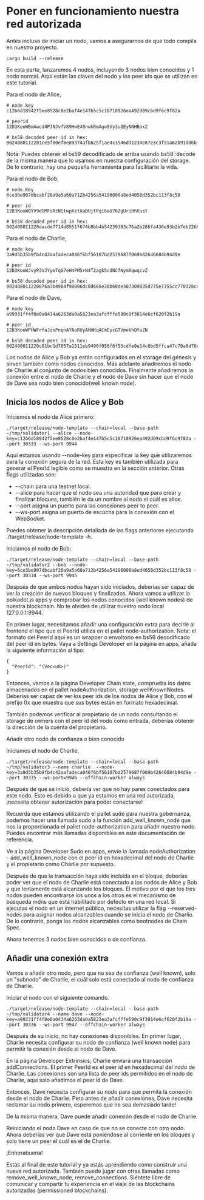# Poner en funcionamiento nuestra red autorizada

Antes incluso de iniciar un nodo, vamos a asegurarnos de que todo compila en nuestro proyecto.

~~~
cargo build --release
~~~

En esta parte, lanzaremos 4 nodos, incluyendo 3 nodos bien conocidos y 1 nodo normal. Aquí están las claves del nodo y los peer ids que se utilizan en este tutorial.

Para el nodo de Alice,

~~~
# node key
c12b6d18942f5ee8528c8e2baf4e147b5c5c18710926ea492d09cbd9f6c9f82a

# peerid
12D3KooWBmAwcd4PJNJvfV89HwE48nwkRmAgo8Vy3uQEyNNHBox2

# bs58 decoded peer id in hex:
0024080112201ce5f00ef6e89374afb625f1ae4c1546d31234e87e3c3f51a62b91dd6bfa57df
~~~

Nota: Puedes obtener el bs59 decodificado de arriba usando bs58::decode de la misma manera que lo usamos en nuestra configuración del storage. De lo contrario, hay una pequeña herramienta para facilitarte la vida.

Para el nodo de Bob,

~~~
# node Key
6ce3be907dbcabf20a9a5a60a712b4256a54196000a8ed4050d352bc113f8c58

# peer id
12D3KooWQYV9dGMFoRzNStwpXztXaBUjtPqi6aU76ZgUriHhKust

# bs58 decoded peer id in hex:
002408011220dacde7714d8551f674b8bb4b54239383c76a2b286fa436e93b2b7eb226bf4de7
~~~

Para el nodo de Charlie,

~~~
# node key
3a9d5b35b9fb4c42aafadeca046f6bf56107bd2579687f069b42646684b94d9e

# peer id
12D3KooWJvyP3VJYymTqG7eH4PM5rN4T2agk5cdNCfNymAqwqcvZ

# bs58 decoded peer id in hex:
002408011220876a7b4984f98006dc8d666e28b60de307309835d775e7755cc770328cdacf2e
~~~

Para el nodo de Dave,

~~~
# node key 
a99331ff4f0e0a0434a6263da0a5823ea3afcfffe590c9f3014e6cf620f2b19a

# peer id
12D3KooWPHWFrfaJzxPnqnAYAoRUyAHHKqACmEycGTVmeVhQYuZN

# bs58 decoded peer id in hex:
002408011220c81bc1d7057a1511eb9496f056f6f53cdfe0e14c8bd5ffca47c70a8d76c1326d
~~~

Los nodos de Alice y Bob ya están configurados en el storage del génesis y sirven también como nodos conocidos. Más adelante añadiremos el nodo de Charlie al conjunto de nodos bien conocidos. Finalmente añadiremos la conexión entre el nodo de Charlie y el nodo de Dave sin hacer que el nodo de Dave sea nodo bien conocido(well known node).

## Inicia los nodos de Alice y Bob

Iniciemos el nodo de Alice primero:

~~~
./target/release/node-template --chain=local --base-path ~/tmp/validator1 --alice --node-key=c12b6d18942f5ee8528c8e2baf4e147b5c5c18710926ea492d09cbd9f6c9f82a --port 30333 --ws-port 9944
~~~

Aquí estamos usando --node-key para especificar la key que utilizaremos para la conexión segura de la red. Esta key es también utilizada para generar el PeerId legible como se muestra en la sección anterior.
Otras flags utilizadas son:

- --chain para una testnet local.
- --alice para hacer que el nodo sea una autoridad que para crear y finalizar bloques, también le da un nombre al nodo el cuál es alice.
- --port asigna un puerto para las conexiones peer to peer.
- --ws-port asigna un puerto de escucha para la conexión con el WebSocket.

Puedes obtener la descripción detallada de las flags anteriores ejecutando ./target/release/node-template -h.

Iniciamos el nodo de Bob:

~~~
./target/release/node-template --chain=local --base-path ~/tmp/validator2 --bob --node-key=6ce3be907dbcabf20a9a5a60a712b4256a54196000a8ed4050d352bc113f8c58 --port 30334 --ws-port 9945
~~~

Después de que ambos nodos hayan sido iniciados, deberías ser capaz de ver la creación de nuevos bloques y finalizados. Ahora vamos a utilizar la polkadot.js apps y comprobar los nodos conocidos (well known nodes) de nuestra blockchain. No te olvides de utilizar nuestro nodo local 127.0.0.1:9944.

En primer lugar, necesitamos añadir una configuración extra para decirle al frontend el tipo que el PeerId utiliza en el pallet node-authorization. Nota: el formato del PeerId aquí es un wrapper o envoltorio en bs58 decodificado del peer id en bytes. Vaya a Settings Developer en la página en apps, añada la siguiente información al tipo:

~~~
{
  "PeerId": "(Vec<u8>)"
}
~~~

Entonces, vamos a la página Developer Chain state, comprueba los datos almacenados en el pallet nodeAuthorization, storage wellKnownNodes. Deberías ser capaz de ver los peer ids de los nodos de Alice y Bob, con el prefijo 0x que muestra que sus bytes están en formato hexadecimal.

También podemos verificar al propietario de un nodo consultando el storage de owners con el peer id del nodo como entrada, deberías obtener la dirección de la cuenta del propietario.

Añadir otro nodo de confianza o bien conocido

Iniciamos el nodo de Charlie,
~~~
./target/release/node-template --chain=local --base-path ~/tmp/validator3 --name charlie  --node-key=3a9d5b35b9fb4c42aafadeca046f6bf56107bd2579687f069b42646684b94d9e --port 30335 --ws-port=9946 --offchain-worker always
~~~

Después de que se inició, debería ver que no hay pares conectados para este nodo. Esto es debido a que ya estamos en una red autorizada, ¡necesita obtener autorización para poder conectarse!

Recuerda que estamos utilizando el pallet sudo para nuestra gobernanza, podemos hacer una llamada sudo a la función add_well_known_node que nos la proporcionada el pallet node-authorization para añadir nuestro nodo. Puedes encontrar más llamadas disponibles en este documentación de referencia.

Ve a la página Developer Sudo en apps, envíe la llamada nodeAuthorization - add_well_known_node con el peer id en hexadecimal del nodo de Charlie y el propietario como Charlie por supuesto.

Después de que la transacción haya sido incluida en el bloque, deberías poder ver que el nodo de Charlie está conectado a los nodos de Alice y Bob y que lentamente está alcanzando los bloques. El motivo por el que los tres nodos pueden encontrarse los unos a los otros es el mecanismo de búsqueda mdns que está habilitado por defecto en una red local. Si ejecutas el nodo en un internet público, necesitas utilizar la flag --reserved-nodes para asignar nodos alcanzables cuando se inicia el nodo de Charlie. De lo contrario, ponga los nodos alcanzables como bootnodes de Chain Spec.

Ahora tenemos 3 nodos bien conocidos o de confianza.

## Añadir una conexión extra

Vamos a añadir otro nodo, pero que no sea de confianza (well known), solo un "subnodo" de Charlie, el cuál solo está conectado al nodo de confianza de Charlie.

Iniciar el nodo con el siguiente comando.

~~~
./target/release/node-template --chain=local --base-path ~/tmp/validator4 --name dave --node-key=a99331ff4f0e0a0434a6263da0a5823ea3afcfffe590c9f3014e6cf620f2b19a --port 30336 --ws-port 9947 --offchain-worker always
~~~

Después de su inicio, no hay conexiones disponibles. En primer lugar, Charlie necesita configurar su nodo de confianza (well known node) para permitir la conexión desde el nodo de Dave.

En la página Developer Extrinsics, Charlie enviará una transacción addConnections. El primer PeerId es el peer id en hexadecimal del nodo de Charlie. Las conexiones son una lista de peer ids permitidos en el nodo de Charlie, aquí solo añadimos el peer id de Dave.

Entonces, Dave necesita configurar su nodo para que permita la conexión desde el nodo de Charlie. Pero antes de añadir conexiones, Dave necesita reclamar su nodo primero, esperemos que no sea demasiado tarde!

De la misma manera, Dave puede añadir conexión desde el nodo de Charlie.

Reiniciando el nodo Dave en caso de que no se conecte con otro nodo. Ahora deberías ver que Dave está poniéndose al corriente en los bloques y solo tiene un peer el cuál es el de Charlie.

¡Enhorabuena!

Estás al final de este tutorial y ya estás aprendiendo cómo construir una nueva red autorizada. También puede jugar con otras llamadas como remove_well_known_node, remove_connections. Siéntete libre de comunicar y compartir tu experiencia en el viaje de las blockchains autorizadas (permissioned blockchains).

